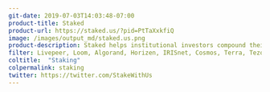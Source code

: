 ```yaml
---
git-date: 2019-07-03T14:03:48-07:00
product-title: Staked
product-url: https://staked.us/?pid=PtTaXxkfiQ
image: /images/output_md/staked.us.png
product-description: Staked helps institutional investors compound their crypto by 5% - 100% annually through staking and lending.
filter: Livepeer, Loom, Algorand, Horizen, IRISnet, Cosmos, Terra, Tezos
coltitle:  "Staking"
colpermalink: staking
twitter: https://twitter.com/StakeWithUs
---
```

